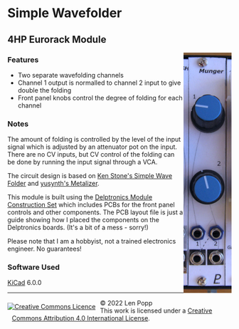 # Simple Wavefolder

## 4HP Eurorack Module

<img src="Wavefolder.jpg" style="float:right">

### Features
- Two separate wavefolding channels
- Channel 1 output is normalled to channel 2 input to give double the folding
- Front panel knobs control the degree of folding for each channel

### Notes
The amount of folding is controlled by the level of the input signal which is adjusted by an attenuator pot on the input. There are no CV inputs, but CV control of the folding can be done by running the input signal through a VCA.

The circuit design is based on [Ken Stone's Simple Wave Folder](http://www.synthpanel.com/modules/cgs52_folder.html) and [yusynth's Metalizer](http://yusynth.net/Modular/EN/METALIZER/).

This module is built using the [Delptronics Module Construction Set](https://delptronics.com/module-construction-set.php) which includes PCBs for the front panel controls and other components. The PCB layout file is just a guide showing how I placed the components on the Delptronics boards. (It's a bit of a mess - sorry!)

Please note that I am a hobbyist, not a trained electronics engineer. No guarantees!

### Software Used

[KiCad](https://www.kicad.org/) 6.0.0

<hr /><div><div style="float:left; padding-right:10px;"><a rel="license" href="http://creativecommons.org/licenses/by/4.0/"><img alt="Creative Commons Licence" style="border-width:0; padding-top:8px;" src="https://i.creativecommons.org/l/by/4.0/88x31.png" /></a></div><div style="padding-left:10px;">© 2022 Len Popp<br />This work is licensed under a <a rel="license" href="http://creativecommons.org/licenses/by/4.0/">Creative Commons Attribution 4.0 International License</a>.</div></div>